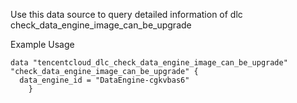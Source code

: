 Use this data source to query detailed information of dlc check_data_engine_image_can_be_upgrade

Example Usage

```hcl
data "tencentcloud_dlc_check_data_engine_image_can_be_upgrade" "check_data_engine_image_can_be_upgrade" {
  data_engine_id = "DataEngine-cgkvbas6"
    }
```
